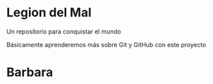 # Legion del Mal

Un repositorio para conquistar el mundo

Básicamente aprenderemos más sobre Git y GitHub con este proyecto

# Barbara
